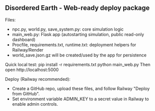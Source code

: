 Disordered Earth - Web-ready deploy package
-------------------------------------------
Files:
- npc.py, world.py, save_system.py: core simulation logic
- main_web.py: Flask app (autostarting simulation, public read-only dashboard)
- Procfile, requirements.txt, runtime.txt: deployment helpers for Railway/Render
- world_save.json.gz will be created/used by the app for persistence

Quick local test:
  pip install -r requirements.txt
  python main_web.py
Then open http://localhost:5000

Deploy (Railway recommended):
- Create a GitHub repo, upload these files, and follow Railway "Deploy from GitHub".
- Set environment variable ADMIN_KEY to a secret value in Railway to enable admin controls.
